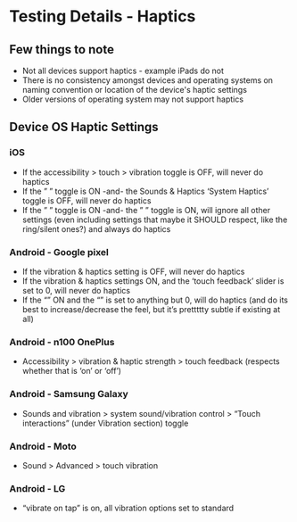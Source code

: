 # Testing Details - Haptics

## Few things to note

- Not all devices support haptics - example iPads do not
- There is no consistency amongst devices and operating systems on naming convention or location of the device's haptic settings
- Older versions of operating system may not support haptics

## Device OS Haptic Settings

### iOS

- If the accessibility > touch > vibration toggle is OFF, will never do haptics
- If the ” ” toggle is ON -and- the Sounds & Haptics ‘System Haptics’ toggle is OFF, will never do haptics
- If the ” ” toggle is ON -and- the ” ” toggle is ON, will ignore all other settings (even including settings that maybe it SHOULD respect, like the ring/silent ones?) and always do haptics

### Android  - Google pixel

- If the vibration & haptics setting is OFF, will never do haptics
- If the vibration & haptics settings ON, and the ‘touch feedback’ slider is set to 0, will never do haptics
- If the “” ON and the “” is set to anything but 0, will do haptics (and do its best to increase/decrease the feel, but it’s prettttty subtle if existing at all)

### Android - n100 OnePlus

- Accessibility > vibration & haptic strength > touch feedback (respects whether that is ‘on’ or ‘off’)

### Android - Samsung Galaxy

- Sounds and vibration > system sound/vibration control > “Touch interactions” (under Vibration section) toggle

### Android - Moto

- Sound > Advanced > touch vibration

### Android - LG

- “vibrate on tap” is on, all vibration options set to standard
